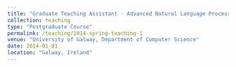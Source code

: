 ```yaml
---
title: "Graduate Teaching Assistant - Advanced Natural Language Processing (2021-2022)"
collection: teaching
type: "Postgraduate Course"
permalink: /teaching/2014-spring-teaching-1
venue: "University of Galway, Department of Computer Science"
date: 2014-01-01
location: "Galway, Ireland"
---
```


